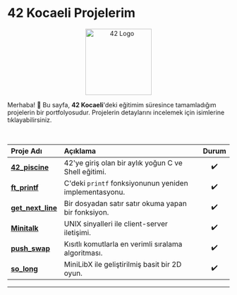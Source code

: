 # 42 Kocaeli Projelerim

<p align="center">
  <img src="https://tr.m.wikipedia.org/wiki/Dosya:42_Logo.svg" alt="42 Logo" width="150"/>
</p>

Merhaba! 👋 Bu sayfa, **42 Kocaeli**'deki eğitimim süresince tamamladığım projelerin bir portfolyosudur. Projelerin detaylarını incelemek için isimlerine tıklayabilirsiniz.

<br>

| Proje Adı | Açıklama | Durum |
| :--- | :--- | :---: |
| **[42_piscine](https://github.com/serhatozbek/42_piscine)** | 42'ye giriş olan bir aylık yoğun C ve Shell eğitimi. | ✔️ |
| **[ft_printf](https://github.com/serhatozbek/42_printf)** | C'deki `printf` fonksiyonunun yeniden implementasyonu. | ✔️ |
| **[get_next_line](https://github.com/serhatozbek/42_get_next_line)** | Bir dosyadan satır satır okuma yapan bir fonksiyon. | ✔️ |
| **[Minitalk](https://github.com/serhatozbek/42_minitalk)** | UNIX sinyalleri ile client-server iletişimi. | ✔️ |
| **[push_swap](https://github.com/serhatozbek/42_push_swap)** | Kısıtlı komutlarla en verimli sıralama algoritması. | ✔️ |
| **[so_long](https://github.com/serhatozbek/42_so_long)** | MiniLibX ile geliştirilmiş basit bir 2D oyun. | ✔️ |

---
